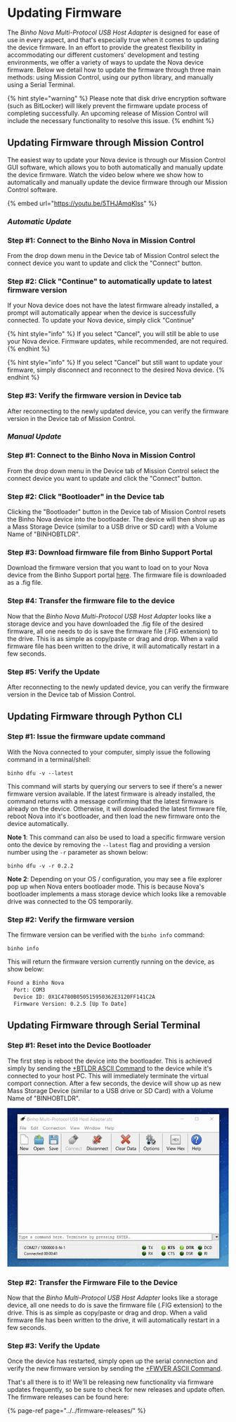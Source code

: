 # Updating Firmware

The _Binho Nova Multi-Protocol USB Host Adapter_ is designed for ease of use in every aspect, and that's especially true when it comes to updating the device firmware. In an effort to provide the greatest flexibility in accommodating our different customers' development and testing environments, we offer a variety of ways to update the Nova device firmware. Below we detail how to update the firmware through three main methods: using Mission Control, using our python library, and manually using a Serial Terminal.

{% hint style="warning" %}
Please note that disk drive encryption software \(such as BitLocker\) will likely prevent the firmware update process of completing successfully. An upcoming release of Mission Control will include the necessary functionality to resolve this issue. 
{% endhint %}

## Updating Firmware through Mission Control

The easiest way to update your Nova device is through our Mission Control GUI software, which allows you to both automatically and manually update the device firmware. Watch the video below where we show how to automatically and manually update the device firmware through our Mission Control software.

{% embed url="https://youtu.be/5THJAmqKlss" %}

### _Automatic Update_

### Step \#1: Connect to the Binho Nova in Mission Control

From the drop down menu in the Device tab of Mission Control select the connect device you want to update and click the "Connect" button.

### Step \#2: Click "Continue" to automatically update to latest firmware version

If your Nova device does not have the latest firmware already installed, a prompt will automatically appear when the device is successfully connected. To update your Nova device, simply click "Continue"

{% hint style="info" %}
If you select "Cancel", you will still be able to use your Nova device. Firmware updates, while recommended, are not required.
{% endhint %}

{% hint style="info" %}
If you select "Cancel" but still want to update your firmware, simply disconnect and reconnect to the desired Nova device.
{% endhint %}

### Step \#3: Verify the firmware version in Device tab

After reconnecting to the newly updated device, you can verify the firmware version in the Device tab of Mission Control.

### _Manual Update_

### Step \#1: Connect to the Binho Nova in Mission Control

From the drop down menu in the Device tab of Mission Control select the connect device you want to update and click the "Connect" button.

### Step \#2: Click "Bootloader" in the Device tab

Clicking the "Bootloader" button in the Device tab of Mission Control resets the Binho Nova device into the bootloader. The device will then show up as a Mass Storage Device \(similar to a USB drive or SD card\) with a Volume Name of "BINHOBTLDR".

### Step \#3: Download firmware file from Binho Support Portal

Download the firmware version that you want to load on to your Nova device from the Binho Support portal [here](../../firmware-releases/). The firmware file is downloaded as a .fig file.

### Step \#4: Transfer the firmware file to the device

Now that the _Binho Nova Multi-Protocol USB Host Adapter_ looks like a storage device and you have downloaded the .fig file of the desired firmware, all one needs to do is save the firmware file \(.FIG extension\) to the drive. This is as simple as copy/paste or drag and drop. When a valid firmware file has been written to the drive, it will automatically restart in a few seconds.

### Step \#5: Verify the Update

After reconnecting to the newly updated device, you can verify the firmware version in the Device tab of Mission Control.

## Updating Firmware through Python CLI

### Step \#1: Issue the firmware update command

With the Nova connected to your computer, simply issue the following command in a terminal/shell:

```text
binho dfu -v --latest
```

This command will starts by querying our servers to see if there's a newer firmware version available. If the latest firmware is already installed, the command returns with a message confirming that the latest firmware is already on the device. Otherwise, it will downloaded the latest firmware file, reboot Nova into it's bootloader, and then load the new firmware onto the device automatically.

**Note 1**: This command can also be used to load a specific firmware version onto the device by removing the `--latest` flag and providing a version number using the `-r` parameter as shown below:

```text
binho dfu -v -r 0.2.2
```

**Note 2**: Depending on your OS / configuration, you may see a file explorer pop up when Nova enters bootloader mode. This is because Nova's bootloader implements a mass storage device which looks like a removable drive was connected to the OS temporarily. 

### Step \#2: Verify the firmware version

The firmware version can be verified with the `binho info` command:

```text
binho info
```

This will return the firmware version currently running on the device, as show below:

```text
Found a Binho Nova
  Port: COM3
  Device ID: 0X1C4780B050515950362E3120FF141C2A
  Firmware Version: 0.2.5 [Up To Date]
```

## Updating Firmware through Serial Terminal

### Step \#1: Reset into the Device Bootloader

The first step is reboot the device into the bootloader. This is achieved simply by sending the [+BTLDR ASCII Command](https://support.binho.io/user-guide/ascii-interface/device-commands#btldr) to the device while it's connected to your host PC. This will immediately terminate the virtual comport connection. After a few seconds, the device will show up as new Mass Storage Device \(similar to a USB drive or SD Card\) with a Volume Name of "BINHOBTLDR".

![](../../.gitbook/assets/firmwareupdate.gif)

### Step \#2: Transfer the Firmware File to the Device

Now that the _Binho Multi-Protocol USB Host Adapter_ looks like a storage device, all one needs to do is save the firmware file \(.FIG extension\) to the drive. This is as simple as copy/paste or drag and drop. When a valid firmware file has been written to the drive, it will automatically restart in a few seconds.

### Step \#3: Verify the Update

Once the device has restarted, simply open up the serial connection and verify the new firmware version by sending the [+FWVER ASCII Command](https://support.binho.io/user-guide/ascii-interface/device-commands#fwver).

That's all there is to it! We'll be releasing new functionality via firmware updates frequently, so be sure to check for new releases and update often. The firmware releases can be found here:

{% page-ref page="../../firmware-releases/" %}



